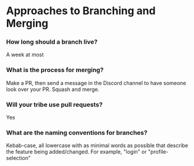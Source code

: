 # Approaches to Branching and Merging

### How long should a branch live?

A week at most 

### What is the process for merging?

Make a PR, then send a message in the Discord channel to have someone look over your PR. Squash and merge. 

### Will your tribe use pull requests?

Yes

### What are the naming conventions for branches?
Kebab-case, all lowercase with as minimal words as possible that describe the feature being added/changed. For example, "login" or "profile-selection"
